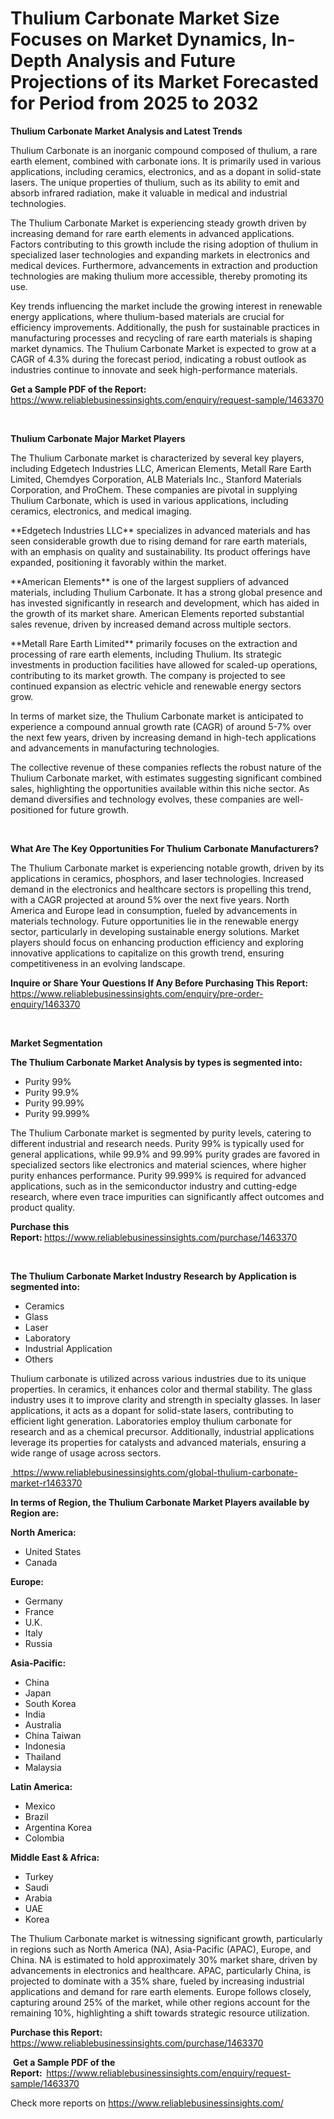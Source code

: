 <p><h1>Thulium Carbonate Market Size Focuses on Market Dynamics, In-Depth Analysis and Future Projections of its Market Forecasted for Period from 2025 to 2032</h1></p><p><strong>Thulium Carbonate Market Analysis and Latest Trends</strong></p>
<p><p>Thulium Carbonate is an inorganic compound composed of thulium, a rare earth element, combined with carbonate ions. It is primarily used in various applications, including ceramics, electronics, and as a dopant in solid-state lasers. The unique properties of thulium, such as its ability to emit and absorb infrared radiation, make it valuable in medical and industrial technologies.</p><p>The Thulium Carbonate Market is experiencing steady growth driven by increasing demand for rare earth elements in advanced applications. Factors contributing to this growth include the rising adoption of thulium in specialized laser technologies and expanding markets in electronics and medical devices. Furthermore, advancements in extraction and production technologies are making thulium more accessible, thereby promoting its use.</p><p>Key trends influencing the market include the growing interest in renewable energy applications, where thulium-based materials are crucial for efficiency improvements. Additionally, the push for sustainable practices in manufacturing processes and recycling of rare earth materials is shaping market dynamics. The Thulium Carbonate Market is expected to grow at a CAGR of 4.3% during the forecast period, indicating a robust outlook as industries continue to innovate and seek high-performance materials.</p></p>
<p><strong>Get a Sample PDF of the Report:&nbsp;</strong> <a href="https://www.reliablebusinessinsights.com/enquiry/request-sample/1463370?utm_campaign=3043&utm_medium=2&utm_source=Github&utm_content=ia&utm_term=03042025&utm_id=thulium-carbonate">https://www.reliablebusinessinsights.com/enquiry/request-sample/1463370</a></p>
<p>&nbsp;</p>
<p><strong>Thulium Carbonate Major Market Players</strong></p>
<p><p>The Thulium Carbonate market is characterized by several key players, including Edgetech Industries LLC, American Elements, Metall Rare Earth Limited, Chemdyes Corporation, ALB Materials Inc., Stanford Materials Corporation, and ProChem. These companies are pivotal in supplying Thulium Carbonate, which is used in various applications, including ceramics, electronics, and medical imaging.</p><p>**Edgetech Industries LLC** specializes in advanced materials and has seen considerable growth due to rising demand for rare earth materials, with an emphasis on quality and sustainability. Its product offerings have expanded, positioning it favorably within the market.</p><p>**American Elements** is one of the largest suppliers of advanced materials, including Thulium Carbonate. It has a strong global presence and has invested significantly in research and development, which has aided in the growth of its market share. American Elements reported substantial sales revenue, driven by increased demand across multiple sectors.</p><p>**Metall Rare Earth Limited** primarily focuses on the extraction and processing of rare earth elements, including Thulium. Its strategic investments in production facilities have allowed for scaled-up operations, contributing to its market growth. The company is projected to see continued expansion as electric vehicle and renewable energy sectors grow.</p><p>In terms of market size, the Thulium Carbonate market is anticipated to experience a compound annual growth rate (CAGR) of around 5-7% over the next few years, driven by increasing demand in high-tech applications and advancements in manufacturing technologies.</p><p>The collective revenue of these companies reflects the robust nature of the Thulium Carbonate market, with estimates suggesting significant combined sales, highlighting the opportunities available within this niche sector. As demand diversifies and technology evolves, these companies are well-positioned for future growth.</p></p>
<p>&nbsp;</p>
<p><strong>What Are The Key Opportunities For Thulium Carbonate Manufacturers?</strong></p>
<p><p>The Thulium Carbonate market is experiencing notable growth, driven by its applications in ceramics, phosphors, and laser technologies. Increased demand in the electronics and healthcare sectors is propelling this trend, with a CAGR projected at around 5% over the next five years. North America and Europe lead in consumption, fueled by advancements in materials technology. Future opportunities lie in the renewable energy sector, particularly in developing sustainable energy solutions. Market players should focus on enhancing production efficiency and exploring innovative applications to capitalize on this growth trend, ensuring competitiveness in an evolving landscape.</p></p>
<p><strong>Inquire or Share Your Questions If Any Before Purchasing This Report:</strong> <a href="https://www.reliablebusinessinsights.com/enquiry/pre-order-enquiry/1463370?utm_campaign=3043&utm_medium=2&utm_source=Github&utm_content=ia&utm_term=03042025&utm_id=thulium-carbonate">https://www.reliablebusinessinsights.com/enquiry/pre-order-enquiry/1463370</a></p>
<p>&nbsp;</p>
<p><strong>Market Segmentation</strong></p>
<p><strong>The Thulium Carbonate Market Analysis by types is segmented into:</strong></p>
<p><ul><li>Purity 99%</li><li>Purity 99.9%</li><li>Purity 99.99%</li><li>Purity 99.999%</li></ul></p>
<p><p>The Thulium Carbonate market is segmented by purity levels, catering to different industrial and research needs. Purity 99% is typically used for general applications, while 99.9% and 99.99% purity grades are favored in specialized sectors like electronics and material sciences, where higher purity enhances performance. Purity 99.999% is required for advanced applications, such as in the semiconductor industry and cutting-edge research, where even trace impurities can significantly affect outcomes and product quality.</p></p>
<p><strong>Purchase this Report:&nbsp;</strong><a href="https://www.reliablebusinessinsights.com/purchase/1463370?utm_campaign=3043&utm_medium=2&utm_source=Github&utm_content=ia&utm_term=03042025&utm_id=thulium-carbonate">https://www.reliablebusinessinsights.com/purchase/1463370</a></p>
<p>&nbsp;</p>
<p><strong>The Thulium Carbonate Market Industry Research by Application is segmented into:</strong></p>
<p><ul><li>Ceramics</li><li>Glass</li><li>Laser</li><li>Laboratory</li><li>Industrial Application</li><li>Others</li></ul></p>
<p><p>Thulium carbonate is utilized across various industries due to its unique properties. In ceramics, it enhances color and thermal stability. The glass industry uses it to improve clarity and strength in specialty glasses. In laser applications, it acts as a dopant for solid-state lasers, contributing to efficient light generation. Laboratories employ thulium carbonate for research and as a chemical precursor. Additionally, industrial applications leverage its properties for catalysts and advanced materials, ensuring a wide range of usage across sectors.</p></p>
<p><a href="https://www.reliablebusinessinsights.com/global-thulium-carbonate-market-r1463370?utm_campaign=3043&utm_medium=2&utm_source=Github&utm_content=ia&utm_term=03042025&utm_id=thulium-carbonate">&nbsp;https://www.reliablebusinessinsights.com/global-thulium-carbonate-market-r1463370</a></p>
<p><strong>In terms of Region, the Thulium Carbonate Market Players available by Region are:</strong></p>
<p>
    <p> <strong> North America: </strong>
        <ul>
            <li>United States</li>
            <li>Canada</li>
        </ul>
        </p> 
    <p> <strong> Europe: </strong>
        <ul>
            <li>Germany</li>
            <li>France</li>
            <li>U.K.</li>
            <li>Italy</li>
            <li>Russia</li>
        </ul>
        </p> 
    <p> <strong> Asia-Pacific: </strong>
        <ul>
            <li>China</li>
            <li>Japan</li>
            <li>South Korea</li>
            <li>India</li>
            <li>Australia</li>
            <li>China Taiwan</li>
            <li>Indonesia</li>
            <li>Thailand</li>
            <li>Malaysia</li>
        </ul>
        </p> 
    <p> <strong> Latin America: </strong>
        <ul>
            <li>Mexico</li>
            <li>Brazil</li>
            <li>Argentina Korea</li>
            <li>Colombia</li>
        </ul>
        </p> 
    <p> <strong> Middle East & Africa: </strong>
        <ul>
            <li>Turkey</li>
            <li>Saudi</li>
            <li>Arabia</li>
            <li>UAE</li>
            <li>Korea</li>
        </ul>
    </p>
    </p>
<p><p>The Thulium Carbonate market is witnessing significant growth, particularly in regions such as North America (NA), Asia-Pacific (APAC), Europe, and China. NA is estimated to hold approximately 30% market share, driven by advancements in electronics and healthcare. APAC, particularly China, is projected to dominate with a 35% share, fueled by increasing industrial applications and demand for rare earth elements. Europe follows closely, capturing around 25% of the market, while other regions account for the remaining 10%, highlighting a shift towards strategic resource utilization.</p></p>
<p><strong>Purchase this Report: </strong><a href="https://www.reliablebusinessinsights.com/purchase/1463370?utm_campaign=3043&utm_medium=2&utm_source=Github&utm_content=ia&utm_term=03042025&utm_id=thulium-carbonate">https://www.reliablebusinessinsights.com/purchase/1463370</a></p>
<p>&nbsp;<strong>Get a Sample PDF of the Report:&nbsp;&nbsp;</strong><a href="https://www.reliablebusinessinsights.com/enquiry/request-sample/1463370?utm_campaign=3043&utm_medium=2&utm_source=Github&utm_content=ia&utm_term=03042025&utm_id=thulium-carbonate">https://www.reliablebusinessinsights.com/enquiry/request-sample/1463370</a></p>
<p><strong></strong></p>
<p>Check more reports on <a href="https://www.reliablebusinessinsights.com/?utm_campaign=3043&utm_medium=2&utm_source=Github&utm_content=ia&utm_term=03042025&utm_id=thulium-carbonate">https://www.reliablebusinessinsights.com/</a></p>